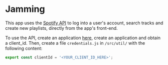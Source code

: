 # Jamming

This app uses the <a href=https://developer.spotify.com>Spotify API</a> to log into a user's account, search tracks and create new playlists, directly from the app's front-end.

To use the API, create an application <a href="https://developer.spotify.com/my-applications/#!/applications">here</a>, create an application and obtain a client_id. Then, create a file `credentials.js` in `/src/util/` with the following content:

```javascript
export const clientId = '<YOUR_CLIENT_ID_HERE>';
```

